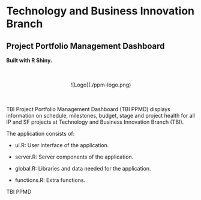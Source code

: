 # Technology and Business Innovation Branch
## Project Portfolio Management Dashboard

**Built with R Shiny.**

<br>
<br>
<center>
![Logo](./ppm-logo.png)
</center>
<br>
<br>

TBI Project Portfolio Management Dashboard (TBI PPMD) displays information on schedule, milestones, budget, stage and project health for all IP and SF projects at Technology and Business Innovation Branch (TBI). 

The application consists of:

- ui.R: User interface of the application.

- server.R: Server components of the application.

- global.R: Libraries and data needed for the application.

- functions.R: Extra functions.

TBI PPMD
